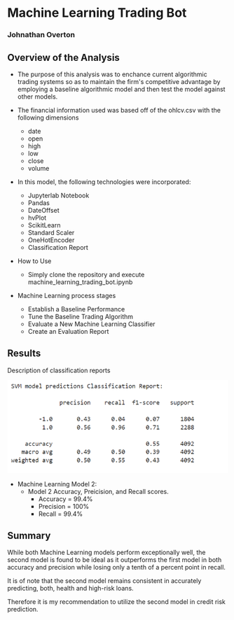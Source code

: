 # Machine Learning Trading Bot
### Johnathan Overton


## Overview of the Analysis

* The purpose of this analysis was to enchance current algorithmic trading systems so as to maintain the firm's competitive advantage by employing a baseline algorithmic model and then test the model against other models.
* The financial information used was based off of the ohlcv.csv with the following dimensions
  * date
  * open
  * high
  * low 
  * close
  * volume

* In this model, the following technologies were incorporated:
  * Jupyterlab Notebook
  * Pandas
  * DateOffset
  * hvPlot
  * ScikitLearn
  * Standard Scaler
  * OneHotEncoder
  * Classification Report

* How to Use
  * Simply clone the repository and execute machine_learning_trading_bot.ipynb

* Machine Learning process stages
  * Establish a Baseline Performance
  * Tune the Baseline Trading Algorithm
  * Evaluate a New Machine Learning Classifier
  * Create an Evaluation Report

## Results

Description of classification reports

![Alt text](https://github.com/Johove83/Algorithmic-Trading/blob/main/Machine%20Learning%20Trading%20Bot/images/baselineclassification.png)




* Machine Learning Model 2:
  * Model 2 Accuracy, Preicision, and Recall scores.
    * Accuracy = 99.4%
    * Precision = 100%
    * Recall = 99.4%

## Summary

While both Machine Learning models perform exceptionally well, the second model is found to be ideal as it outperforms the first model in both accuracy and precision while losing only a tenth of a percent point in recall.

It is of note that the second model remains consistent in accurately predicting, both, health and high-risk loans.

Therefore it is my recommendation to utilize the second model in credit risk prediction.
